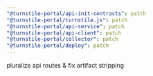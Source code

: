 ```yaml
---
"@turnstile-portal/api-init-contracts": patch
"@turnstile-portal/turnstile.js": patch
"@turnstile-portal/api-service": patch
"@turnstile-portal/api-client": patch
"@turnstile-portal/collector": patch
"@turnstile-portal/deploy": patch
---
```


pluralize api routes & fix artifact stripping
